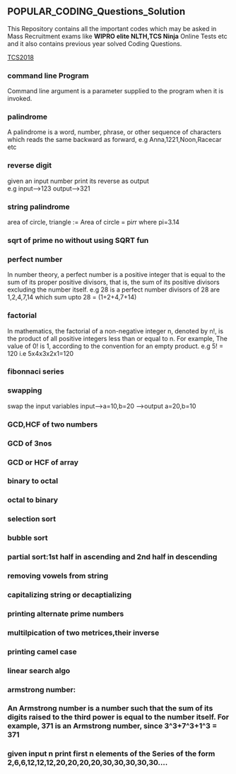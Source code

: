 ## POPULAR_CODING_Questions_Solution

This Repository contains all the important codes which may be asked in Mass Recruitment exams like <b>WIPRO elite NLTH,TCS Ninja</b> Online Tests etc and it also contains previous year solved Coding Questions.

[TCS2018](https://github.com/saurabh47/TCS_NINJA_CODES/tree/master/TCS2018)

### command line Program
  Command line argument is a parameter supplied to the program when it is invoked.

### palindrome
  A palindrome is a word, number, phrase, or other sequence of characters which reads the same backward as forward, 
  e.g Anna,1221,Noon,Racecar etc

### reverse digit
  given an input number print its reverse as output   
  e.g input-->123    output-->321

### string palindrome
  area of circle, triangle := Area of circle = pi*r*r where pi=3.14
  
### sqrt of prime no without using SQRT fun

### perfect number 
   In number theory, a perfect number is a positive integer that is equal to the sum of its proper positive divisors, that is, the sum      of its positive divisors excluding the number itself. 
   e.g 28 is a perfect number divisors of 28 are 1,2,4,7,14 which sum upto 28 = (1+2+4,7+14)

### factorial
   In mathematics, the factorial of a non-negative integer n, denoted by n!, is the product of all positive integers less than or equal    to n. For example, The value of 0! is 1, according to the convention for an empty product.
   e.g 5! = 120 i.e 5x4x3x2x1=120

### fibonnaci series

### swapping 
   swap the input variables  input-->a=10,b=20  -->output a=20,b=10

### GCD,HCF of two numbers 
### GCD of 3nos
### GCD or HCF of array

### binary to octal

### octal to binary

### selection sort

### bubble sort

### partial sort:1st half in ascending and 2nd half in descending

### removing vowels from string

### capitalizing string or decaptializing

### printing alternate prime numbers

### multilpication of two metrices,their inverse

### printing camel case

### linear search algo

### armstrong number: 
### An Armstrong number is a number such that the sum  of its digits raised to the third power is equal to the number itself. For           example, 371 is an Armstrong number, since 3^3+7^3+1^3 = 371
    
### given input n print first n elements of the Series of the form 2,6,6,12,12,12,20,20,20,20,30,30,30,30,30....    
